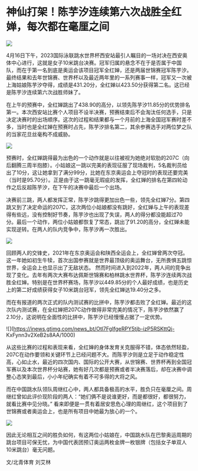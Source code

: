 # 神仙打架！陈芋汐连续第六次战胜全红婵，每次都在毫厘之间

![](https://inews.gtimg.com/news_bt/OeYByMtGWF9u8lW9fRLFODib6eRd4L2oJmsy0wuzpzQngAA/1000)

4月16日下午，2023国际泳联跳水世界杯西安站最引人瞩目的一场对决在西安奥体中心进行，这就是女子10米跳台决赛。冠军归属的悬念不在于是否属于中国队，而在于第一名到底是奥运会该项目冠军全红婵，还是两届世锦赛冠军陈芋汐。最终结果和去年世锦赛、世界杯以及最近两年里的一系列赛事一样，冠军又一次被上海姑娘陈芋汐夺得，成绩是431.20分，全红婵以423.50分获得第二名。这已经是陈芋汐连续第六次战胜师妹了。

在上午的预赛中，全红婵跳出了438.90的高分，以领先陈芋汐11.85分的优势排名第一。本次西安站比赛个人项目不设半决赛，预赛结束后不会淘汰任何选手，只是决定决赛时的出场顺序。这次的过程和结果都与一个月前的上海全国冠军赛时差不多，当时也是全红婵在预赛时占先，陈芋汐排名第二，其余参赛选手对两位梦之队的当家花旦丝毫构不成威胁。

![](https://inews.gtimg.com/news_bt/OOLIGvCsLHn_N6IoPnaJ6mpR67KwwMAbm_pqYLdKwww-4AA/1000)

预赛时，全红婵跳得最为出色的一个动作就是以往被视为她绝对软肋的207C（向后翻腾三周半抱膝）。小姑娘这一跳以完美的表现征服了现场裁判，5名裁判员给出了10分，这让她拿到了满分99分，比她在东京奥运会上夺冠时的表现还要完美（当时是95.70分）。正是由于这一跳毫无瑕疵的发挥，全红婵的排名在第四轮动作之后反超陈芋汐，在下午的决赛中最后一个出场。

决赛前三跳，两人都发挥正常，陈芋汐跳得更加出色一些，领先全红婵7分。第四跳又到了决定命运的207C，这次两位小姑娘都没有跳好，全红婵与上午的表现差得有些远，没有控制好节奏，陈芋汐也出现了失误，两人的得分都没能超过70分。最后一个动作，两位小姑娘都恢复了常态，跳出了91.20的高分，全红婵未能实现逆转。在两人的队内竞争中，陈芋汐再一次胜出。

![](https://inews.gtimg.com/news_bt/OJbrLHw5yCPW_1RnUVdtDR8i3kcLhDzJPY0ZvOGxOD5NcAA/1000)

回顾两人的交锋史，2021年在东京奥运会和陕西全运会上，全红婵曾两次夺冠。这一年她如初生牛犊，首次出国参赛就是世界最顶级的奥运舞台，无所畏惧五跳惊世界，全运会上也显示出了无敌状态。
然而时间进入到2022年，两人间的竞争出现了变化。去年有两次大赛布达佩斯世锦赛和柏林跳水世界杯，陈芋汐连续两次战胜全红婵。特别是在世界杯赛场，陈芋汐以449.85分的个人最好成绩，也是历史上的第二好成绩获得女子10米跳台冠军，领先全红婵达19.40分之多。

而在有报道的两次正式的队内测试赛的比拼中，陈芋汐都击败了全红婵。最近的这次队内测试赛，在全红婵把207C动作做得非常完美的情况下，陈芋汐依然赢了2.10分，这说明在全面性的比拼中，陈芋汐已经慢慢占据了一定优势。

![](https://inews.gtimg.com/news_bt/Otl7FgIfgeRPY5tjb-izP5RSKttQj-
KxFynn3v2XeB2s8AA/1000)

从这些比赛的过程和表现来看，全红婵的身体发育关克服得不错，体态依然轻盈，207C在动作要领和关键环节上已经问题不大。而陈芋汐则是立足于动作稳定性高，心如止水，最近的四次国内、国际的公开大赛，从世锦赛、世界杯再到全国冠军赛以及本次世界杯分站赛，她有好几次都是预赛或者半决赛落后，却在决赛中调整心态笑到最后，小小年纪确实有着不可多得的大将之风。

而在中国跳水队领队周继红心中，两人都具备极高的水平，胜负只在毫厘之间。周继红曾如此评价现阶段的两人：“她们俩不是说谁更好，而是都很好，都很努力，就看比赛中见分晓。”
看来即便是一贯有着居安思危心理的周继红，这个项目到了世锦赛或者奥运会上，也是所有项目中她最为放心的一个。

![](https://inews.gtimg.com/news_bt/OcNhKednqF6icXZLmWa6P7mvhYmUSJUOiL7oBnRV6GMHIAA/1000)

因此无论相互之间的胜负如何，有这两位小姑娘在，中国跳水队在巴黎奥运周期的跳台项目可保无忧，为中国代表团预订奥运两枚金牌一枚银牌（包括女子单双人10米跳台）毫无问题。

文/北青体育 刘艾林


